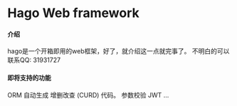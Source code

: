 # Hago Web framework

#### 介绍
hago是一个开箱即用的web框架，好了，就介绍这一点就完事了。
不明白的可以联系QQ: 31931727

#### 即将支持的功能
ORM
自动生成 增删改查 (CURD) 代码。
参数校验
JWT
...